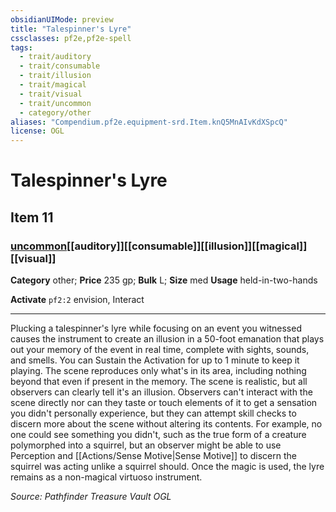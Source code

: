 ```yaml
---
obsidianUIMode: preview
title: "Talespinner's Lyre"
cssclasses: pf2e,pf2e-spell
tags:
  - trait/auditory
  - trait/consumable
  - trait/illusion
  - trait/magical
  - trait/visual
  - trait/uncommon
  - category/other
aliases: "Compendium.pf2e.equipment-srd.Item.knQ5MnAIvKdXSpcQ"
license: OGL
---
```

# Talespinner's Lyre
## Item 11
### [uncommon](uncommon "Uncommon Rarity Trait")[[auditory]][[consumable]][[illusion]][[magical]][[visual]]

**Category** other; 
**Price** 235 gp; 
**Bulk** L; **Size** med
**Usage** held-in-two-hands

**Activate** `pf2:2` envision, Interact

* * *

Plucking a talespinner's lyre while focusing on an event you witnessed causes the instrument to create an illusion in a 50-foot emanation that plays out your memory of the event in real time, complete with sights, sounds, and smells. You can Sustain the Activation for up to 1 minute to keep it playing. The scene reproduces only what's in its area, including nothing beyond that even if present in the memory. The scene is realistic, but all observers can clearly tell it's an illusion. Observers can't interact with the scene directly nor can they taste or touch elements of it to get a sensation you didn't personally experience, but they can attempt skill checks to discern more about the scene without altering its contents. For example, no one could see something you didn't, such as the true form of a creature polymorphed into a squirrel, but an observer might be able to use Perception and [[Actions/Sense Motive|Sense Motive]] to discern the squirrel was acting unlike a squirrel should. Once the magic is used, the lyre remains as a non-magical virtuoso instrument.

*Source: Pathfinder Treasure Vault*
*OGL*